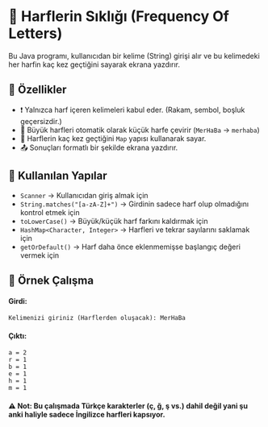 # 📄 Harflerin Sıklığı (Frequency Of Letters)

Bu Java programı, kullanıcıdan bir kelime (String) girişi alır ve bu kelimedeki her harfin kaç kez geçtiğini sayarak ekrana yazdırır.

## 🧠 Özellikler

- ❗ Yalnızca harf içeren kelimeleri kabul eder. (Rakam, sembol, boşluk geçersizdir.)
- 🔄 Büyük harfleri otomatik olarak küçük harfe çevirir (`MerHaBa` → `merhaba`)
- 🔢 Harflerin kaç kez geçtiğini `Map` yapısı kullanarak sayar.
- 📤 Sonuçları formatlı bir şekilde ekrana yazdırır.

##  📌 Kullanılan Yapılar
- `Scanner` → Kullanıcıdan giriş almak için
- `String.matches("[a-zA-Z]+")` → Girdinin sadece harf olup olmadığını kontrol etmek için
- `toLowerCase()` → Büyük/küçük harf farkını kaldırmak için
- `HashMap<Character, Integer>` → Harfleri ve tekrar sayılarını saklamak için
- `getOrDefault()` → Harf daha önce eklenmemişse başlangıç değeri vermek için

## 🧪 Örnek Çalışma

#### Girdi:
    Kelimenizi giriniz (Harflerden oluşacak): MerHaBa

#### Çıktı:
    a = 2
    r = 1
    b = 1
    e = 1
    h = 1
    m = 1

#### ⚠️ Not: Bu çalışmada Türkçe karakterler (ç, ğ, ş vs.) dahil değil yani şu anki haliyle sadece İngilizce harfleri kapsıyor.
